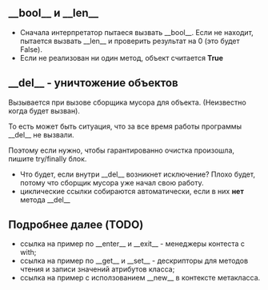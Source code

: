 ## \_\_bool\_\_ и \_\_len\_\_

* Сначала интерпретатор пытаеся вызвать \_\_bool\_\_. Если не находит, пытается вызвать \_\_len\_\_ и проверить результат на 0 (это будет False).
* Если не реализован ни один метод, объект считается **True**

## \_\_del\_\_ - уничтожение объектов

Вызывается при вызове сборщика мусора для объекта. (Неизвестно когда будет вызван).

То есть может быть ситуация, что за все время работы программы \_\_del\_\_ не вызвали.

Поэтому если нужно, чтобы гарантированно очистка произошла, пишите try/finally блок.

* Что будет, если внутри \_\_del\_\_ возникнет исключение?
  Плохо будет, потому что сборщик мусора уже начал свою работу.
* циклические ссылки собираются автоматически, если в них **нет** метода \_\_del\_\_

## Подробнее далее (TODO)
* ссылка на пример по \_\_enter\_\_ и \_\_exit\_\_ - менеджеры контеста с with;
* ссылка на пример по \_\_get\_\_ и \_\_set\_\_ - дескрипторы для методов чтения и записи значений атрибутов класса;
* ссылка на пример с исползованием \_\_new\_\_ в контексте метакласса.


